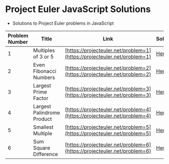 # Project Euler JavaScript Solutions

- Solutions to Project Euler problems in JavaScript

| Problem Number | Title               | Link                                                                     | Solution                                  |
| -------------- | ------------------- | ------------------------------------------------------------------------ | ----------------------------------------- |
| 1              | Multiples of 3 or 5 | [https://projecteuler.net/problem=1](https://projecteuler.net/problem=1) | [Here](./01-multiples-of-3-or-5/index.js) |
| 2 | Even Fibonacci Numbers | [https://projecteuler.net/problem=2](https://projecteuler.net/problem=2) | [Here](./02-even-fibonacci-numbers/index.js) |
| 3 | Largest Prime Factor | [https://projecteuler.net/problem=3](https://projecteuler.net/problem=3) | [Here](./03-largest-prime-factor/index.js) |
| 4 | Largest Palindrome Product | [https://projecteuler.net/problem=4](https://projecteuler.net/problem=4) | [Here](./04-largest-palindrome-product/index.js) |
| 5 | Smallest Multiple | [https://projecteuler.net/problem=5](https://projecteuler.net/problem=5) | [Here](./05-smallest-multiple/index.js) |
| 6 | Sum Square Difference | [https://projecteuler.net/problem=6](https://projecteuler.net/problem=6) | [Here](./06-sum-square-difference/index.js) |